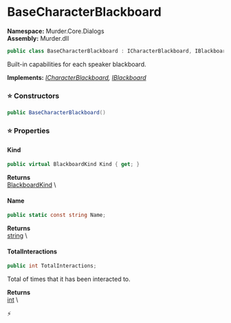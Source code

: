 # BaseCharacterBlackboard

**Namespace:** Murder.Core.Dialogs \
**Assembly:** Murder.dll

```csharp
public class BaseCharacterBlackboard : ICharacterBlackboard, IBlackboard
```

Built-in capabilities for each speaker blackboard.

**Implements:** _[ICharacterBlackboard](../..//Murder/Core/Dialogs/ICharacterBlackboard.html), [IBlackboard](../..//Murder/Core/Dialogs/IBlackboard.html)_

### ⭐ Constructors
```csharp
public BaseCharacterBlackboard()
```

### ⭐ Properties
#### Kind
```csharp
public virtual BlackboardKind Kind { get; }
```

**Returns** \
[BlackboardKind](../..//Murder/Core/Dialogs/BlackboardKind.html) \
#### Name
```csharp
public static const string Name;
```

**Returns** \
[string](https://learn.microsoft.com/en-us/dotnet/api/System.String?view=net-7.0) \
#### TotalInteractions
```csharp
public int TotalInteractions;
```

Total of times that it has been interacted to.

**Returns** \
[int](https://learn.microsoft.com/en-us/dotnet/api/System.Int32?view=net-7.0) \


⚡